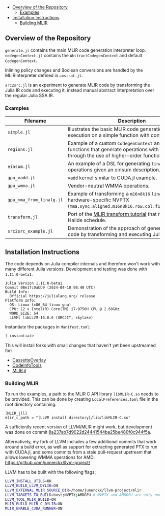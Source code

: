 - [Overview of the Repository](#overview-of-the-repository)
  - [Examples](#examples)
- [Installation Instructions](#installation-instructions)
  - [Building MLIR](#building-mlir)


## Overview of the Repository

`generate.jl` contains the main MLIR code generation interpreter loop.
`codegenContext.jl` contains the `AbstractCodegenContext` and default `CodegenContext`.

Inlining policy changes and Boolean conversions are handled by the MLIRInterpreter defined in `abstrat.jl`.

`src2src.jl` is an experiment to generate MLIR code by transforming the Julia IR code and executing it, instead manual abstract interpretation over the regular Julia SSA IR.

### Examples

|Filename|Description|
|----------------|---|
| `simple.jl`    |Illustrates the basic MLIR code generation process + execution on a simple function with control flow.|
| `regions.jl`   |Example of a custom `CodegenContext` and intrinsic functions that generate operations with regions through the use of higher-order functions.|
| `einsum.jl`    | An example of a DSL for generating `linalg.generic` operations given an einsum description. |
| `gpu_vadd.jl`  |`vadd` kernel similar to CUDA.jl example.|
| `gpu_wmma.jl`  |Vendor-neutral WMMA operations.|
| `gpu_mma_from_linalg.jl` | Example of transforming a `m16n8k16` `linalg.matmul` into hardware-specific NVPTX (`mma.sync.aligned.m16n8k16.row.col.f16.f16.f16.f16`).|
| `transform.jl` |Port of the [MLIR transform tutorial](https://mlir.llvm.org/docs/Tutorials/transform/ChH/) that reproduces a Halide schedule.|
|`src2src_example.jl` | Demonstration of the approach of generating MLIR code by transforming and executing Julia SSA IR. |


## Installation Instructions
The code depends on Julia compiler internals and therefore won't work with many different Julia versions.
Development and testing was done with `1.11.0-beta1`.
```
Julia Version 1.11.0-beta1
Commit 08e1fc0abb9 (2024-04-10 08:40 UTC)
Build Info:
  Official https://julialang.org/ release
Platform Info:
  OS: Linux (x86_64-linux-gnu)
  CPU: 12 × Intel(R) Core(TM) i7-9750H CPU @ 2.60GHz
  WORD_SIZE: 64
  LLVM: libLLVM-16.0.6 (ORCJIT, skylake)
```
Instantiate the packages in `Manifest.toml`:
```jl
] instantiate
```

This will install forks with small changes that haven't yet been upstreamed for:
* [CassetteOverlay](https://github.com/jumerckx/CassetteOverlay.jl.git)
* [CodeInfoTools](https://github.com/jumerckx/CodeInfoTools.jl.git)
* [MLIR.jl](https://github.com/jumerckx/MLIR.jl.git)

### Building MLIR

To run the examples, a path to the MLIR C API library `libMLIR-C.so` needs to be provided.
This can be done by creating `LocalPreferences.toml` file in the root directory containing:
```
[MLIR_jll]
mlir_c_path = "[LLVM install directory]/lib/libMLIR-C.so"
```

A sufficiently recent version of LLVM/MLIR might work, but development was done on commit [8a237ab7d9022d24441544ba25be480f0c944f5a](8a237ab7d9022d24441544ba25be480f0c944f5a).

Alternatively, my fork of LLVM includes a few additional commits that work around a build error, as well as support for extracting generated PTX to run with CUDA.jl, and some commits from a stale pull-request upstream that allows lowering WMMA operations for AMD: https://github.com/jumerckx/llvm-project/

LLVM has to be built with the following flags:
```sh
LLVM_INSTALL_UTILS=ON
LLVM_BUILD_LLVM_DYLIB=ON
LLVM_EXTERNAL_MLIR_SOURCE_DIR=/home/jumerckx/llvm-project/mlir
LLVM_TARGETS_TO_BUILD=host;NVPTX;AMDGPU # NVPTX and AMDGPU are only needed for NVIDIA and AMD GPUs respectively.
LLVM_TOOL_MLIR_BUILD=ON
MLIR_BUILD_MLIR_C_DYLIB=ON
MLIR_ENABLE_CUDA_RUNNER=ON
```